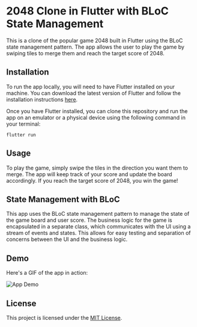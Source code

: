 # 2048 Clone in Flutter with BLoC State Management

This is a clone of the popular game 2048 built in Flutter using the BLoC state management pattern. The app allows the user to play the game by swiping tiles to merge them and reach the target score of 2048.

## Installation

To run the app locally, you will need to have Flutter installed on your machine. You can download the latest version of Flutter and follow the installation instructions [here](https://flutter.dev/docs/get-started/install).

Once you have Flutter installed, you can clone this repository and run the app on an emulator or a physical device using the following command in your terminal:

`flutter run`

## Usage

To play the game, simply swipe the tiles in the direction you want them to merge. The app will keep track of your score and update the board accordingly. If you reach the target score of 2048, you win the game!

## State Management with BLoC

This app uses the BLoC state management pattern to manage the state of the game board and user score. The business logic for the game is encapsulated in a separate class, which communicates with the UI using a stream of events and states. This allows for easy testing and separation of concerns between the UI and the business logic.

## Demo

Here's a GIF of the app in action:

![App Demo](demo.gif)

## License

This project is licensed under the [MIT License](LICENSE).
